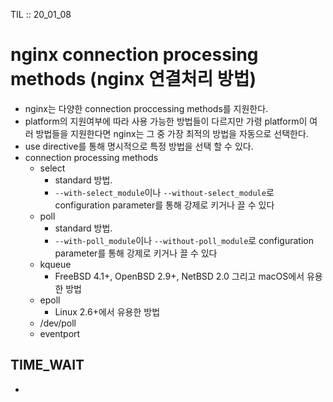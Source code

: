 TIL :: 20_01_08

# nginx connection processing methods (nginx 연결처리 방법)
- nginx는 다양한 connection proccessing methods를 지원한다.
- platform의 지원여부에 따라 사용 가능한 방법들이 다르지만 가령 platform이 여러 방법들을 지원한다면 nginx는 그 중 가장 최적의 방법을 자동으로 선택한다.
- use directive를 통해 명시적으로 특정 방법을 선택 할 수 있다.
- connection processing methods
  - select
    - standard 방법. 
    - `--with-select_module`이나 `--without-select_module`로 configuration parameter를 통해 강제로 키거나 끌 수 있다
  - poll
    - standard 방법. 
    - `--with-poll_module`이나 `--without-poll_module`로 configuration parameter를 통해 강제로 키거나 끌 수 있다
  - kqueue
    - FreeBSD 4.1+, OpenBSD 2.9+, NetBSD 2.0 그리고 macOS에서 유용한 방법
  - epoll
    - Linux 2.6+에서 유용한 방법
  - /dev/poll
  - eventport


## TIME_WAIT
- 